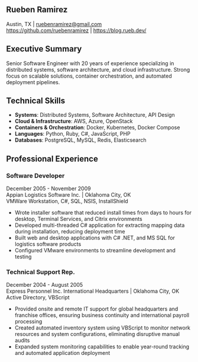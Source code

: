 ## Rueben Ramirez
Austin, TX | ruebenramirez@gmail.com<br />
https://github.com/ruebenramirez | https://blog.rueb.dev/

## Executive Summary
Senior Software Engineer with 20 years of experience specializing in
distributed systems, software architecture, and cloud infrastructure. Strong
focus on scalable solutions, container orchestration, and automated deployment
pipelines.

## Technical Skills
- **Systems**: Distributed Systems, Software Architecture, API Design
- **Cloud & Infrastructure**: AWS, Azure, OpenStack
- **Containers & Orchestration**: Docker, Kubernetes, Docker Compose
- **Languages**: Python, Ruby, C#, JavaScript, PHP
- **Databases**: PostgreSQL, MySQL, Redis, Elasticsearch

## Professional Experience


### Software Developer
December 2005  - November 2009<br/>
Appian Logistics Software Inc. | Oklahoma City, OK<br/>
VMWare Workstation, C#, SQL, NSIS, InstallShield<br/>

- Wrote installer software that reduced install times from days to hours for
  desktop, Terminal Services, and Citrix environments
- Developed multi-threaded C# application for extracting mapping data during
  installation, reducing deployment time
- Built web and desktop applications with C# .NET, and MS SQL for logistics
  software products
- Configured VMware environments to streamline development and testing



### Technical Support Rep.
December 2004 - August 2005<br/>
Express Personnel Inc. International Headquarters | Oklahoma City, OK<br/>
Active Directory, VBScript<br/>

- Provided onsite and remote IT support for global headquarters and franchise
  offices, ensuring business continuity and international payroll processing
- Created automated inventory system using VBScript to monitor network resources
  and system configurations, eliminating disruptive manual audits
- Expanded system monitoring capabilities to enable year-round tracking and
  automated application deployment

